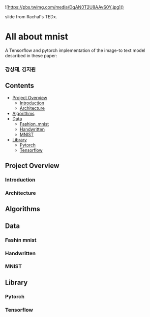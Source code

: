 ![https://pbs.twimg.com/media/DqAN0T2U8AAvS0Y.jpg]()

slide from Rachal's TEDx.

# All about mnist

A Tensorflow and pytorch implementation of the image-to text model described in these paper:

### 강상재, 김지원

## Contents

* [Project Overview](#project-overview)
    * [Introduction](#introduction)
    * [Architecture](#architecture)
* [Algorithms](#algorithms)
* [Data](#data)
	* [Fashion_mnist](#fashion-mnist)
	* [Handwritten](#handwritten)
	* [MNIST](#mnist)
* [Library](#library)
	* [Pytorch](#pytorch)
	* [Tensorflow](#tensorflow)

## Project Overview

### Introduction

### Architecture

## Algorithms

## Data

### Fashin mnist

### Handwritten

### MNIST

## Library

### Pytorch

### Tensorflow
